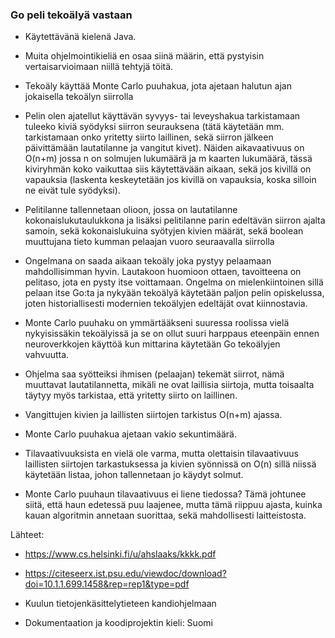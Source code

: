 ### Go peli tekoälyä vastaan

- Käytettävänä kielenä Java.
- Muita ohjelmointikieliä en osaa siinä määrin, että pystyisin vertaisarvioimaan niillä tehtyjä töitä.

- Tekoäly käyttää Monte Carlo puuhakua, jota ajetaan halutun ajan jokaisella tekoälyn siirrolla
- Pelin olen ajatellut käyttävän syvyys- tai leveyshakua tarkistamaan tuleeko kiviä syödyksi siirron seurauksena (tätä käytetään mm. tarkistamaan onko yritetty siirto laillinen, sekä siirron jälkeen päivittämään lautatilanne ja vangitut kivet). Näiden aikavaativuus on O(n+m) jossa n on solmujen lukumäärä ja m kaarten lukumäärä, tässä kiviryhmän koko vaikuttaa siis käytettävään aikaan, sekä jos kivillä on vapauksia (laskenta keskeytetään jos kivillä on vapauksia, koska silloin ne eivät tule syödyksi).
- Pelitilanne tallennetaan olioon, jossa on lautatilanne kokonaislukutaulukkona ja lisäksi pelitilanne parin edeltävän siirron ajalta samoin, sekä kokonaislukuina syötyjen kivien määrät, sekä boolean muuttujana tieto kumman pelaajan vuoro seuraavalla siirrolla

- Ongelmana on saada aikaan tekoäly joka pystyy pelaamaan mahdollisimman hyvin. Lautakoon huomioon ottaen, tavoitteena on pelitaso, jota en pysty itse voittamaan. Ongelma on mielenkiintoinen sillä pelaan itse Go:ta ja nykyään tekoälyä käytetään paljon pelin opiskelussa, joten historiallisesti modernien tekoälyjen edeltäjät ovat kiinnostavia.
- Monte Carlo puuhaku on ymmärtääkseni suuressa roolissa vielä nykyisissäkin tekoälyissä ja se on ollut suuri harppaus eteenpäin ennen neuroverkkojen käyttöä kun mittarina käytetään Go tekoälyjen vahvuutta.

- Ohjelma saa syötteiksi ihmisen (pelaajan) tekemät siirrot, nämä muuttavat lautatilannetta, mikäli ne ovat laillisia siirtoja, mutta toisaalta täytyy myös tarkistaa, että yritetty siirto on laillinen.

- Vangittujen kivien ja laillisten siirtojen tarkistus O(n+m) ajassa.
- Monte Carlo puuhakua ajetaan vakio sekuntimäärä.
- Tilavaativuuksista en vielä ole varma, mutta olettaisin tilavaativuus laillisten siirtojen tarkastuksessa ja kivien syönnissä on O(n) sillä niissä käytetään listaa, johon tallennetaan jo käydyt solmut.
- Monte Carlo puuhaun tilavaativuus ei liene tiedossa? Tämä johtunee siitä, että haun edetessä puu laajenee, mutta tämä riippuu ajasta, kuinka kauan algoritmin annetaan suorittaa, sekä mahdollisesti laitteistosta.

Lähteet:
- https://www.cs.helsinki.fi/u/ahslaaks/kkkk.pdf
- https://citeseerx.ist.psu.edu/viewdoc/download?doi=10.1.1.699.1458&rep=rep1&type=pdf

- Kuulun tietojenkäsittelytieteen kandiohjelmaan
- Dokumentaation ja koodiprojektin kieli: Suomi